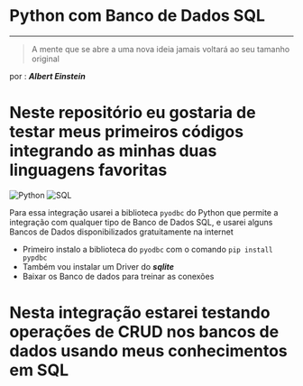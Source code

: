 # Python com Banco de Dados SQL

 --- 
 >A mente que se abre a uma nova ideia jamais voltará ao seu tamanho original

por : **_Albert Einstein_**

# Neste repositório eu gostaria de testar meus primeiros códigos integrando as minhas duas linguagens favoritas
![Python](https://img.shields.io/badge/python-3670A0?style=for-the-badge&logo=python&logoColor=ffdd54)
![SQL](https://img.shields.io/badge/SQL-336791?style=for-the-badge&logo=postgresql&logoColor=white)

Para essa integração usarei a biblioteca `pyodbc` do Python que permite a integração com qualquer tipo de Banco de Dados SQL, e usarei alguns Bancos de Dados disponibilizados gratuitamente na internet
- Primeiro instalo a biblioteca do  `pyodbc` com o comando  `pip install pypdbc`
- Também vou instalar um Driver do ***sqlite***
- Baixar os Banco de dados para treinar as conexões

# Nesta integração estarei testando operações de CRUD nos bancos de dados usando meus conhecimentos em SQL
